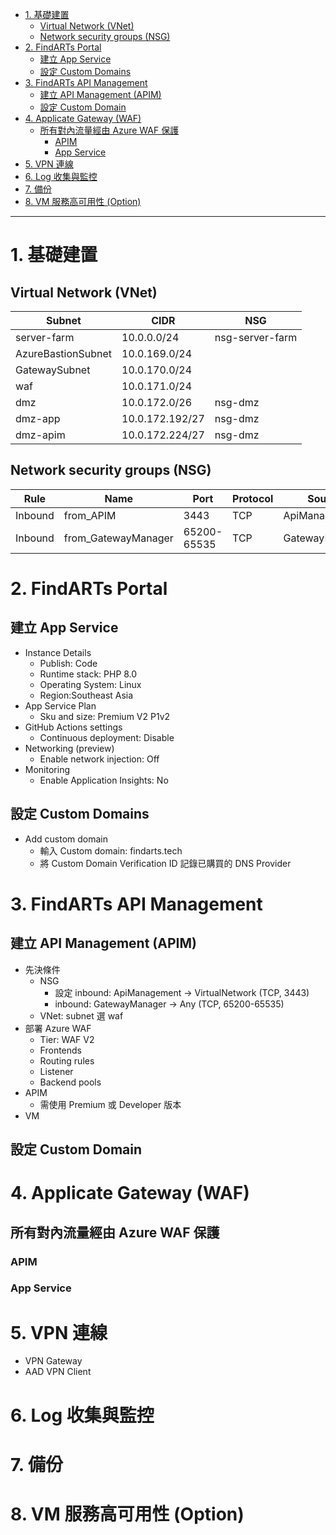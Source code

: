 - [1. 基礎建置](#1-基礎建置)
    - [Virtual Network (VNet)](#virtual-network-vnet)
    - [Network security groups (NSG)](#network-security-groups-nsg)
- [2. FindARTs Portal](#2-findarts-portal)
    - [建立 App Service](#建立-app-service)
    - [設定 Custom Domains](#設定-custom-domains)
- [3. FindARTs API Management](#3-findarts-api-management)
    - [建立 API Management (APIM)](#建立-api-management-apim)
    - [設定 Custom Domain](#設定-custom-domain)
- [4. Applicate Gateway (WAF)](#4-applicate-gateway-waf)
    - [所有對內流量經由 Azure WAF 保護](#所有對內流量經由-azure-waf-保護)
        - [APIM](#apim)
        - [App Service](#app-service)
- [5. VPN 連線](#5-vpn-連線)
- [6. Log 收集與監控](#6-log-收集與監控)
- [7. 備份](#7-備份)
- [8. VM 服務高可用性 (Option)](#8-vm-服務高可用性-option)

---

# 1. 基礎建置
## Virtual Network (VNet)
| Subnet             | CIDR            | NSG             |
|--------------------|-----------------|-----------------|
| server-farm        | 10.0.0.0/24     | nsg-server-farm |
| AzureBastionSubnet | 10.0.169.0/24   |                 |
| GatewaySubnet      | 10.0.170.0/24   |                 |
| waf                | 10.0.171.0/24   |                 |
| dmz                | 10.0.172.0/26   | nsg-dmz         |
| dmz-app            | 10.0.172.192/27 | nsg-dmz         |
| dmz-apim           | 10.0.172.224/27 | nsg-dmz         |

## Network security groups (NSG)
| Rule    | Name                | Port        | Protocol | Source         | Destination    | Action |
|---------|---------------------|-------------|----------|----------------|----------------|--------|
| Inbound | from_APIM           | 3443        | TCP      | ApiManagement  | VirtualNetwork | Allow  |
| Inbound | from_GatewayManager | 65200-65535 | TCP      | GatewayManager | Any            | Allow  |

# 2. FindARTs Portal
## 建立 App Service
- Instance Details
    - Publish: Code
    - Runtime stack: PHP 8.0
    - Operating System: Linux
    - Region:Southeast Asia
- App Service Plan
    - Sku and size: Premium V2 P1v2
- GitHub Actions settings
    - Continuous deployment: Disable
- Networking (preview)
    - Enable network injection: Off
- Monitoring
    - Enable Application Insights: No

## 設定 Custom Domains
- Add custom domain
    - 輸入 Custom domain: findarts.tech
    - 將 Custom Domain Verification ID 記錄已購買的 DNS Provider


# 3. FindARTs API Management
## 建立 API Management (APIM)
- 先決條件
    - NSG
        - 設定 inbound: ApiManagement → VirtualNetwork (TCP, 3443)
        - inbound: GatewayManager → Any (TCP, 65200-65535)
    - VNet: subnet 選 waf
- 部署 Azure WAF
    - Tier: WAF V2
    - Frontends
    - Routing rules
    - Listener
    - Backend pools
- APIM
    - 需使用 Premium 或 Developer 版本
- VM

## 設定 Custom Domain

# 4. Applicate Gateway (WAF)
## 所有對內流量經由 Azure WAF 保護
### APIM
### App Service

# 5. VPN 連線
- VPN Gateway
- AAD VPN Client

# 6. Log 收集與監控

# 7. 備份

# 8. VM 服務高可用性 (Option)

